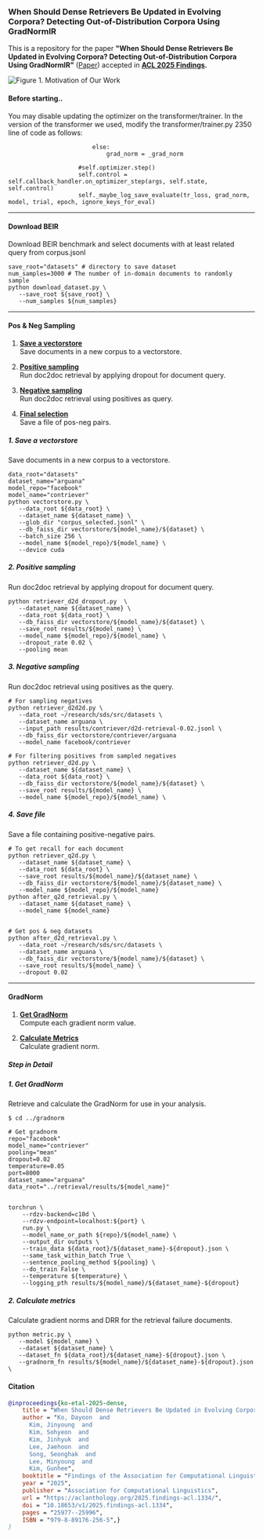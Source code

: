 ### When Should Dense Retrievers Be Updated in Evolving Corpora? Detecting Out-of-Distribution Corpora Using GradNormIR

This is a repository for the paper **"When Should Dense Retrievers Be Updated in Evolving Corpora? Detecting Out-of-Distribution Corpora Using GradNormIR"** ([Paper](https://aclanthology.org/2025.findings-acl.1334.pdf)) accepted in **[ACL 2025 Findings](https://aclanthology.org/2025.findings-acl.1334/).**

![Figure 1. Motivation of Our Work](image.png)

#### Before starting.. 
You may disable updating the optimizer on the transformer/trainer. In the version of the transformer we used, modify the transformer/trainer.py 2350 line of code as follows:
```
                        else:
                            grad_norm = _grad_norm

                    #self.optimizer.step()
                    self.control = self.callback_handler.on_optimizer_step(args, self.state, self.control)
                    self._maybe_log_save_evaluate(tr_loss, grad_norm, model, trial, epoch, ignore_keys_for_eval)
```
---
#### Download BEIR
Download BEIR benchmark and select documents with at least related query from corpus.jsonl
```
save_root="datasets" # directory to save dataset
num_samples=3000 # The number of in-domain documents to randomly sample
python download_dataset.py \
   --save_root ${save_root} \
   --num_samples ${num_samples}
```
---
#### Pos & Neg Sampling

1. [**Save a vectorstore**](#1-save-a-vectorstore)  
   Save documents in a new corpus to a vectorstore.

2. [**Positive sampling**](#2-positive-sampling)  
   Run doc2doc retrieval by applying dropout for document query.

3. [**Negative sampling**](#3-negative-sampling)  
   Run doc2doc retrieval using positives as query.

4. [**Final selection**](#4-save-file)  
   Save a file of pos-neg pairs.


##### 1. Save a vectorstore
Save documents in a new corpus to a vectorstore.
```
data_root="datasets"
dataset_name="arguana"
model_repo="facebook"
model_name="contriever"
python vectorstore.py \
   --data_root ${data_root} \
   --dataset_name ${dataset_name} \
   --glob_dir "corpus_selected.jsonl" \
   --db_faiss_dir vectorstore/${model_name}/${dataset} \
   --batch_size 256 \
   --model_name ${model_repo}/${model_name} \
   --device cuda
```

##### 2. Positive sampling
Run doc2doc retrieval by applying dropout for document query.
```
python retriever_d2d_dropout.py  \
   --dataset_name ${dataset_name} \
   --data_root ${data_root} \
   --db_faiss_dir vectorstore/${model_name}/${dataset} \
   --save_root results/${model_name} \
   --model_name ${model_repo}/${model_name} \
   --dropout_rate 0.02 \
   --pooling mean
```

##### 3. Negative sampling
Run doc2doc retrieval using positives as the query.
```
# For sampling negatives
python retriever_d2d2d.py \
   --data_root ~/research/sds/src/datasets \
   --dataset_name arguana \
   --input_path results/contriever/d2d-retrieval-0.02.jsonl \
   --db_faiss_dir vectorstore/contriever/arguana 
   --model_name facebook/contriever

# For filtering positives from sampled negatives
python retriever_d2d.py \
   --dataset_name ${dataset_name} \
   --data_root ${data_root} \
   --db_faiss_dir vectorstore/${model_name}/${dataset} \
   --save_root results/${model_name} \
   --model_name ${model_repo}/${model_name} \
```

##### 4. Save file
Save a file containing positive-negative pairs.
```
# To get recall for each document
python retriever_q2d.py \
   --dataset_name ${dataset_name} \
   --data_root ${data_root} \
   --save_root results/${model_name}/${dataset_name} \
   --db_faiss_dir vectorstore/${model_name}/${dataset_name} \
   --model_name ${model_repo}/${model_name} 
python after_q2d_retrieval.py \
   --dataset_name ${dataset_name} \
   --model_name ${model_name} 
   

# Get pos & neg datasets
python after_d2d_retrieval.py \
   --data_root ~/research/sds/src/datasets \
   --dataset_name arguana \
   --db_faiss_dir vectorstore/${model_name}/${dataset} \
   --save_root results/${model_name} \
   --dropout 0.02 
```

---

#### GradNorm

1. [**Get GradNorm**](#1-get-gradnorm)  
   Compute each gradient norm value.

2. [**Calculate Metrics**](#2-cal-metric)  
   Calculate gradient norm.

##### Step in Detail

##### 1. Get GradNorm
Retrieve and calculate the GradNorm for use in your analysis.
```
$ cd ../gradnorm

# Get gradnorm
repo="facebook"
model_name="contriever"
pooling="mean"
dropout=0.02
temperature=0.05
port=8000
dataset_name="arguana"
data_root="../retrieval/results/${model_name}"


torchrun \
    --rdzv-backend=c10d \
    --rdzv-endpoint=localhost:${port} \
    run.py \
    --model_name_or_path ${repo}/${model_name} \
    --output_dir outputs \
    --train_data ${data_root}/${dataset_name}-${dropout}.json \
    --same_task_within_batch True \
    --sentence_pooling_method ${pooling} \
    --do_train False \
    --temperature ${temperature} \
    --logging_pth results/${model_name}/${dataset_name}-${dropout}
```

##### 2. Calculate metrics
Calculate gradient norms and DRR for the retrieval failure documents.

```
python metric.py \
   --model ${model_name} \
   --dataset ${dataset_name} \
   --dataset_fn ${data_root}/${dataset_name}-${dropout}.json \
   --gradnorm_fn results/${model_name}/${dataset_name}-${dropout}.json \
```

#### Citation
```bib
@inproceedings{ko-etal-2025-dense,
    title = "When Should Dense Retrievers Be Updated in Evolving Corpora? Detecting Out-of-Distribution Corpora Using {G}rad{N}orm{IR}",
    author = "Ko, Dayoon  and
      Kim, Jinyoung  and
      Kim, Sohyeon  and
      Kim, Jinhyuk  and
      Lee, Jaehoon  and
      Song, Seonghak  and
      Lee, Minyoung  and
      Kim, Gunhee",
    booktitle = "Findings of the Association for Computational Linguistics: ACL 2025",
    year = "2025",
    publisher = "Association for Computational Linguistics",
    url = "https://aclanthology.org/2025.findings-acl.1334/",
    doi = "10.18653/v1/2025.findings-acl.1334",
    pages = "25977--25996",
    ISBN = "979-8-89176-256-5",}
}
```
